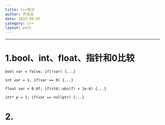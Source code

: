 ```yaml
---
title: C++笔试
author: 齐兆龙
date: 2025-09-05
category: C++
layout: post
---
```


---
# 1.bool、int、float、指针和0比较
`bool var = false; if(!var) {...}`

`int var = 1; if(var == 0) {...}`

`float var = 0.0f; if(std::abs(f) < 1e-6) {...}`

`int* p = 1; if(var == nullptr) {...}`

# 2.